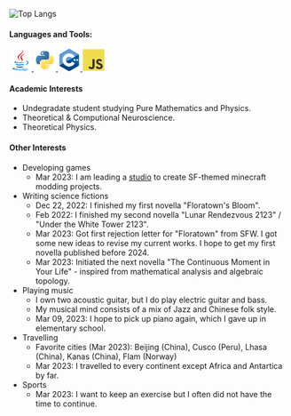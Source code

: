 ![Top Langs](https://github-readme-stats-one-bice.vercel.app/api/top-langs/?username=yuesha-yc&langs_count=10&layout=compact&role=OWNER,ORGANIZATION_MEMBER)

<h4 align="left">Languages and Tools:</h3>
<p align="left"> <a href="https://www.java.com" target="_blank"> <img src="https://raw.githubusercontent.com/devicons/devicon/master/icons/java/java-original.svg" alt="java" width="40" height="40"/> </a> <a href="https://www.python.org" target="_blank"> <img src="https://raw.githubusercontent.com/devicons/devicon/master/icons/python/python-original.svg" alt="python" width="40" height="40"/> </a> <a href="https://www.cplusplus.com/" target="_blank"> <img src="https://raw.githubusercontent.com/devicons/devicon/master/icons/cplusplus/cplusplus-original.svg" alt="cplusplus" width="40" height="40"/> <img src="https://raw.githubusercontent.com/devicons/devicon/master/icons/javascript/javascript-original.svg" alt="javascript" width="40" height="40"/> </a> </p>

#### Academic Interests
- Undegradate student studying Pure Mathematics and Physics.
- Theoretical & Computional Neuroscience.
- Theoretical Physics.

#### Other Interests
- Developing games
  - Mar 2023: I am leading a [studio](https://github.com/TeamMoegMC) to create SF-themed minecraft modding projects. 
- Writing science fictions
  - Dec 22, 2022: I finished my first novella "Floratown's Bloom".
  - Feb 2022: I finished my second novella "Lunar Rendezvous 2123" / "Under the White Tower 2123".
  - Mar 2023: Got first rejection letter for "Floratown" from SFW. I got some new ideas to revise my current works. I hope to get my first novella published before 2024.
  - Mar 2023: Initiated the next novella "The Continuous Moment in Your Life" - inspired from mathematical analysis and algebraic topology. 
- Playing music 
  - I own two acoustic guitar, but I do play electric guitar and bass.
  - My musical mind consists of a mix of Jazz and Chinese folk style.
  - Mar 09, 2023: I hope to pick up piano again, which I gave up in elementary school.
- Travelling
  - Favorite cities (Mar 2023): Beijing (China), Cusco (Peru), Lhasa (China), Kanas (China), Flam (Norway)
  - Mar 2023: I travelled to every continent except Africa and Antartica by far.
- Sports
  - Mar 2023: I want to keep an exercise but I often did not have the time to continue. 
